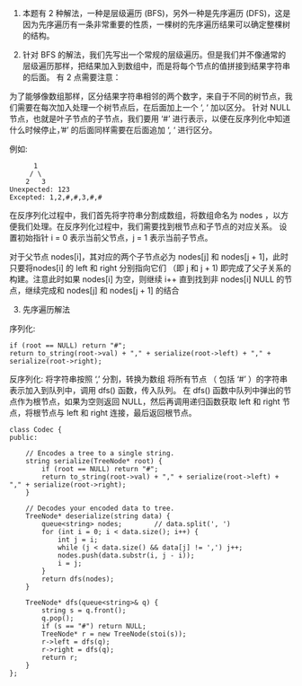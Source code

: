 1. 本题有 2 种解法，一种是层级遍历 (BFS)，另外一种是先序遍历 (DFS)，这是因为先序遍历有一条非常重要的性质，一棵树的先序遍历结果可以确定整棵树的结构。

2. 针对 BFS 的解法，我们先写出一个常规的层级遍历。但是我们并不像通常的层级遍历那样，把结果加入到数组中，而是将每个节点的值拼接到结果字符串的后面。
有 2 点需要注意：

为了能够像数组那样，区分结果字符串相邻的两个数字，来自于不同的树节点，我们需要在每次加入处理一个树节点后，在后面加上一个 ‘, ‘  加以区分。
针对 NULL 节点，也就是叶子节点的子节点，我们要用 ‘#’ 进行表示，以便在反序列化中知道什么时候停止，’#’ 的后面同样需要在后面追加 ‘, ‘ 进行区分。

例如:

```
      1
     / \
    2   3    
Unexpected: 123
Excepted: 1,2,#,#,3,#,#
```

在反序列化过程中，我们首先将字符串分割成数组，将数组命名为 nodes ，以方便我们处理。在反序列化过程中，我们需要找到根节点和子节点的对应关系。
设置初始指针 i = 0 表示当前父节点，j = 1 表示当前子节点。

对于父节点 nodes[i]，其对应的两个子节点必为 nodes[j] 和 nodes[j + 1]，此时只要将nodes[i] 的 left 和 right 分别指向它们 （即 j 和 j + 1) 即完成了父子关系的构建。注意此时如果 nodes[i] 为空，则继续 i++ 直到找到非 nodes[i] NULL 的节点，继续完成和  nodes[j] 和 nodes[j + 1] 的结合

3. 先序遍历解法

序列化:
```
if (root == NULL) return "#";
return to_string(root->val) + "," + serialize(root->left) + "," + serialize(root->right);
```

反序列化:
将字符串按照 ‘,’ 分割，转换为数组
将所有节点 （ 包括 ‘#’ ）的字符串表示加入到队列中，调用 dfs() 函数，传入队列。
在 dfs() 函数中队列中弹出的节点作为根节点，如果为空则返回 NULL，然后再调用递归函数获取 left 和 right 节点，将根节点与 left 和 right 连接，最后返回根节点。

```=
class Codec {
public:

    // Encodes a tree to a single string.
    string serialize(TreeNode* root) {
        if (root == NULL) return "#";
        return to_string(root->val) + "," + serialize(root->left) + "," + serialize(root->right);
    }

    // Decodes your encoded data to tree.
    TreeNode* deserialize(string data) {
        queue<string> nodes;        // data.split(', ')
        for (int i = 0; i < data.size(); i++) {
            int j = i;
            while (j < data.size() && data[j] != ',') j++;
            nodes.push(data.substr(i, j - i));
            i = j;
        }
        return dfs(nodes);
    }
    
    TreeNode* dfs(queue<string>& q) {
        string s = q.front();
        q.pop();
        if (s == "#") return NULL;
        TreeNode* r = new TreeNode(stoi(s));
        r->left = dfs(q);
        r->right = dfs(q);
        return r;
    }
};
```